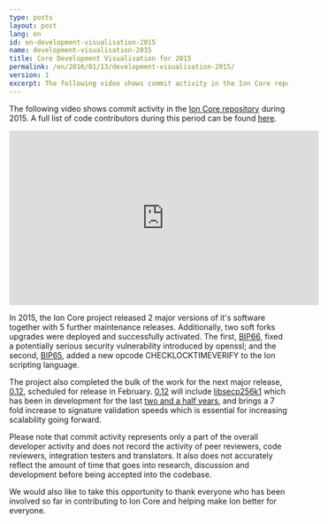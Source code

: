 ```yaml
---
type: posts
layout: post
lang: en
id: en-development-visualisation-2015
name: development-visualisation-2015
title: Core Development Visualisation for 2015
permalink: /en/2016/01/13/development-visualisation-2015/
version: 1
excerpt: The following video shows commit activity in the Ion Core repository during 2015.
---
```

The following video shows commit activity in the [Ion Core repository][repository] during 2015. A full list of code contributors during this period can be found [here][activity].

<iframe width="560" height="315" src="https://www.youtube.com/embed/FIt7GLxxIpY" frameborder="0" allowfullscreen> </iframe>

In 2015, the Ion Core project released 2 major versions of it's software together with 5 further maintenance releases. 
Additionally, two soft forks upgrades were deployed and successfully activated. The first, [BIP66], fixed a potentially serious security vulnerability introduced by openssl; and the second, [BIP65], added a new opcode CHECKLOCKTIMEVERIFY to the Ion scripting language.

The project also completed the bulk of the work for the next major release, [0.12], scheduled for release in February. [0.12] will include [libsecp256k1] which has been in development for the last [two and a half years][secp_contributors], and brings a 7 fold increase to signature validation speeds which is essential for increasing scalability going forward. 

Please note that commit activity represents only a part of the overall developer activity and does not record the activity of peer reviewers, code reviewers, integration testers and translators. It also does not accurately reflect the amount of time that goes into research, discussion and development before being accepted into the codebase.

We would also like to take this opportunity to thank everyone who has been involved so far in contributing to Ion Core and helping make Ion better for everyone.

[repository]: https://github.com/cevap/ion
[activity]: https://github.com/cevap/ion/graphs/contributors?from=2015-01-01&to=2016-01-01&type=c
[BIP65]: https://github.com/cevap/bips/blob/master/bip-0065.mediawiki
[BIP66]: https://github.com/cevap/bips/blob/master/bip-0066.mediawiki
[0.12]: https://github.com/cevap/ion/blob/0.12/doc/release-notes.md
[libsecp256k1]: https://github.com/cevap/secp256k1
[secp_contributors]: https://github.com/cevap/secp256k1/graphs/contributors?from=2013-03-04&to=2015-12-01&type=c
